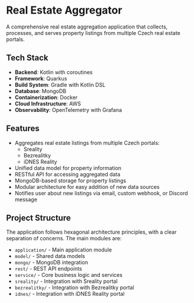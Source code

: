 # Real Estate Aggregator

A comprehensive real estate aggregation application that collects, processes, and serves property listings from multiple Czech real estate portals.

## Tech Stack

- **Backend**: Kotlin with coroutines
- **Framework**: Quarkus
- **Build System**: Gradle with Kotlin DSL
- **Database**: MongoDB
- **Containerization**: Docker
- **Cloud Infrastructure**: AWS
- **Observability**: OpenTelemetry with Grafana

## Features

- Aggregates real estate listings from multiple Czech portals:
  - Sreality
  - Bezrealitky
  - iDNES Reality
- Unified data model for property information
- RESTful API for accessing aggregated data
- MongoDB-based storage for property listings
- Modular architecture for easy addition of new data sources
- Notifies user about new listings via email, custom webhook, or Discord message

## Project Structure

The application follows hexagonal architecture principles, with a clear separation of concerns. The main modules are:

- `application/` - Main application module
- `model/` - Shared data models
- `mongo/` - MongoDB integration
- `rest/` - REST API endpoints
- `service/` - Core business logic and services
- `sreality/` - Integration with Sreality portal
- `bezrealitky/` - Integration with Bezrealitky portal
- `idnes/` - Integration with iDNES Reality portal
